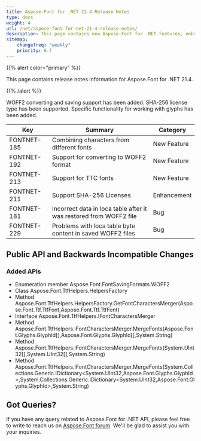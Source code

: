 ```yaml
---
title: Aspose.Font for .NET 21.4 Release Notes
type: docs
weight: 4
url: /net/aspose-font-for-net-21-4-release-notes/
description: This page contains new Aspose.Font for .NET features, enhancement, and bug fixes in 2021, version 21.4. 
sitemap:
    changefreq: "weekly"
    priority: 0.7
---
```


{{% alert color="primary" %}} 

This page contains release notes information for Aspose.Font for .NET 21.4.

{{% /alert %}} 

WOFF2 converting and saving support has been added. SHA-256 license type has been supported. Specific functionality for working with glyphs has been added.


| Key | Summary | Category |
|---|---|---|
| FONTNET-185 | Combining characters from different fonts | New Feature |
| FONTNET-192 | Support for converting to WOFF2 format | New Feature |
| FONTNET-213 | Support for TTC fonts | New Feature |
| FONTNET-211 | Support SHA-256 Licenses | Enhancement |
| FONTNET-181 | Incorrect data in loca table after it was restored from WOFF2 file | Bug |
| FONTNET-229 | Problems with loca table byte content in saved WOFF2 files | Bug |

## Public API and Backwards Incompatible Changes

### Added APIs
* Enumeration member Aspose.Font.FontSavingFormats.WOFF2
* Class Aspose.Font.TtfHelpers.HelpersFactory
* Method Aspose.Font.TtfHelpers.HelpersFactory.GetFontCharactersMerger(Aspose.Font.Ttf.TtfFont,Aspose.Font.Ttf.TtfFont)
* Interface Aspose.Font.TtfHelpers.IFontCharactersMerger
* Method Aspose.Font.TtfHelpers.IFontCharactersMerger.MergeFonts(Aspose.Font.Glyphs.GlyphId[],Aspose.Font.Glyphs.GlyphId[],System.String)
* Method Aspose.Font.TtfHelpers.IFontCharactersMerger.MergeFonts(System.UInt32[],System.UInt32[],System.String)
* Method Aspose.Font.TtfHelpers.IFontCharactersMerger.MergeFonts(System.Collections.Generic.IDictionary<System.UInt32,Aspose.Font.Glyphs.GlyphId>,System.Collections.Generic.IDictionary<System.UInt32,Aspose.Font.Glyphs.GlyphId>,System.String)


## Got Queries?
If you have any query related to Aspose.Font for .NET API, please feel free to write to reach us on [Aspose.Font forum](https://forum.aspose.com/c/font/). We'll be glad to assist you with your inquiries.
